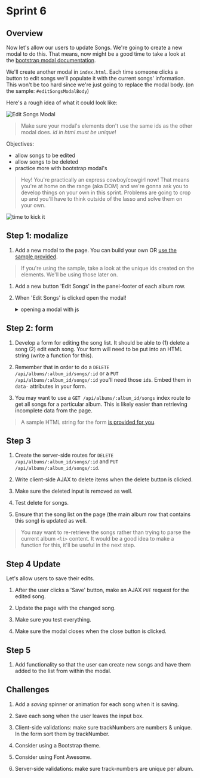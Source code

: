# Sprint 6

## Overview

Now let's allow our users to update Songs.  We're going to create a new modal to do this.
That means, now might be a good time to take a look at the [bootstrap modal documentation](http://getbootstrap.com/javascript/#modals).

We'll create another modal in `index.html`.  Each time someone clicks a button to edit songs we'll populate it with the current songs' information.  This won't be too hard since we're just going to replace the modal body. (on the sample: `#editSongsModalBody`)

Here's a rough idea of what it could look like:

![Edit Songs Modal](/docs/assets/images/edit_songs.png)

> Make sure your modal's elements don't use the same ids as the other modal does.  *id in html must be unique*!

Objectives:

* allow songs to be edited
* allow songs to be deleted
* practice more with bootstrap modal's

> Hey!  You're practically an express cowboy/cowgirl now!  That means you're at home on the range (aka DOM) and we're gonna ask you to develop things on your own in this sprint.  Problems are going to crop up and you'll have to think outside of the lasso and solve them on your own.

![time to kick it](https://m.popkey.co/e5a568/7grXg.gif)

## Step 1: modalize

1. Add a new modal to the page.  You can build your own OR [use the sample provided](/docs/code_samples/sprint6_modal.html).

> If you're using the sample, take a look at the unique ids created on the elements.  We'll be using those later on.

1. Add a new button 'Edit Songs' in the panel-footer of each album row.

1. When 'Edit Songs' is clicked open the modal!

	<details><summary>opening a modal with js</summary>
	
	```js
	// STUDENT! memorizify this!
	$('#fooModal').modal('show');
	```
	
	</details>

## Step 2: form

1. Develop a form for editing the song list.  It should be able to 
	(1) delete a song (2) edit each song. Your form will need to be put into an HTML string (write a function for this).

1. Remember that in order to do a `DELETE /api/albums/:album_id/songs/:id` or a `PUT /api/albums/:album_id/songs/:id` you'll need those `id`s.  Embed them in `data-` attributes in your form.

1. You may want to use a `GET /api/albums/:album_id/songs` index route to get all songs for a particular album.  This is likely easier than retrieving incomplete data from the page.

> A sample HTML string for the form <a href="/docs/code_samples/sprint6_inline_form.js">is provided for you</a>.

## Step 3

1. Create the server-side routes for `DELETE /api/albums/:album_id/songs/:id` and `PUT /api/albums/:album_id/songs/:id`.

1. Write client-side AJAX to delete items when the delete button is clicked.

1. Make sure the deleted input is removed as well.

1. Test delete for songs.

1. Ensure that the song list on the page (the main album row that contains this song) is updated as well.

> You may want to re-retrieve the songs rather than trying to parse the current album `<li>` content.
> It would be a good idea to make a function for this, it'll be useful in the next step.

## Step 4 Update  

Let's allow users to save their edits.

1. After the user clicks a 'Save' button, make an AJAX `PUT` request for the edited song.  

1. Update the page with the changed song.

1. Make sure you test everything.

1. Make sure the modal closes when the close button is clicked.


## Step 5

1. Add functionality so that the user can create new songs and have them added to the list from within the modal.


## Challenges

1. Add a _saving_ spinner or animation for each song when it is saving.

1. Save each song when the user leaves the input box.

1. Client-side validations: make sure trackNumbers are numbers & unique.  In the form sort them by trackNumber.

1. Consider using a Bootstrap theme.

1. Consider using Font Awesome.

1. Server-side validations: make sure track-numbers are unique per album.  
